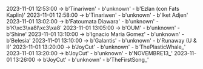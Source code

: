 2023-11-01 12:53:00 -> b'Tinariwen' - b'unknown' - b'Ezlan (con Fats Kaplin)'
2023-11-01 12:58:00 -> b'Tinariwen' - b'unknown' - b'Iket Adjen'
2023-11-01 13:02:00 -> b'Fatoumata Diawara' - b'unknown' - b'K\xc3\xa8l\xc3\xa8'
2023-11-01 13:05:00 -> b'OUM' - b'unknown' - b'Shine'
2023-11-01 13:10:00 -> b'Ignacio Maria Gomez' - b'unknown' - b'Belesia'
2023-11-01 13:10:00 -> b'Galantis' - b'unknown' - b'Runaway (U & I)'
2023-11-01 13:20:00 -> b'JoyCut' - b'unknown' - b'ThePlasticWhale_'
2023-11-01 13:20:00 -> b'JoyCut' - b'unknown' - b'NOVEMBRE13_'
2023-11-01 13:26:00 -> b'JoyCut' - b'unknown' - b'TheFirstSong_'
